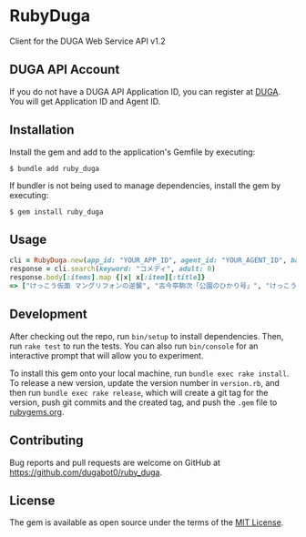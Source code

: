 # RubyDuga

Client for the DUGA Web Service API v1.2

## DUGA API Account

If you do not have a DUGA API Application ID, you can register at [DUGA](https://click.duga.jp/aff/40413-01). You will get Application ID and Agent ID.

## Installation

Install the gem and add to the application's Gemfile by executing:

    $ bundle add ruby_duga

If bundler is not being used to manage dependencies, install the gem by executing:

    $ gem install ruby_duga

## Usage

```ruby
cli = RubyDuga.new(app_id: "YOUR_APP_ID", agent_id: "YOUR_AGENT_ID", banner_id: "YOUR_BANNER_ID")
response = cli.search(keyword: "コメディ", adult: 0)
response.body[:items].map {|x| x[:item][:title]}
=> ["けっこう仮面 マングリフォンの逆襲", "古今亭駒次「公園のひかり号」", "けっこう仮面 フォーエバー", "けっこう仮面 RETURNS", "できる子の証明", "天然華汁さやか", "けっこう仮面 プレミアム", "18倫 アイドルを探せ！", "ビキニ★ラーメン", "18倫"]
```

## Development

After checking out the repo, run `bin/setup` to install dependencies. Then, run `rake test` to run the tests. You can also run `bin/console` for an interactive prompt that will allow you to experiment.

To install this gem onto your local machine, run `bundle exec rake install`. To release a new version, update the version number in `version.rb`, and then run `bundle exec rake release`, which will create a git tag for the version, push git commits and the created tag, and push the `.gem` file to [rubygems.org](https://rubygems.org).

## Contributing

Bug reports and pull requests are welcome on GitHub at https://github.com/dugabot0/ruby_duga.

## License

The gem is available as open source under the terms of the [MIT License](https://opensource.org/licenses/MIT).

